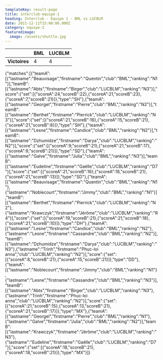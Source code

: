 ```yaml
---
templateKey: result-page
title: interclub-equipe-1
heading: Interclub - Équipe 1 - BML vs LUCBLM
date: 2021-12-11T15:00:00.000Z
category: equipe-1
featuredimage:
  image: /assets/shuttle.jpg
---
```

|               | BML   | LUCBLM |
| ------------- | ----- | --- |
| **Victoires** | 4 | 4   |

<scoreboard>{"matches":[{"teamA":[{"lastname":"Beauvisage","firstname":"Quentin","club":"BML","ranking":"N1"}],"teamB":[{"lastname":"Abts","firstname":"Birger","club":"LUCBLM","ranking":"N3"}],"score":{"set":[{"scoreA":24,"scoreB":22},{"scoreA":21,"scoreB":23},{"scoreA":7,"scoreB":21}]},"type":"SH"},{"teamA":[{"lastname":"Georgel","firstname":"Pierre","club":"BML","ranking":"N2"}],"teamB":[{"lastname":"Berthet","firstname":"Pierrick","club":"LUCBLM","ranking":"N3"}],"score":{"set":[{"scoreA":21,"scoreB":16},{"scoreA":15,"scoreB":21},{"scoreA":21,"scoreB":8}]},"type":"SH"},{"teamA":[{"lastname":"Lesne","firstname":"Candice","club":"BML","ranking":"N2"}],"teamB":[{"lastname":"Dzhumidze","firstname":"Darya","club":"LUCBLM","ranking":"N2"}],"score":{"set":[{"scoreA":9,"scoreB":21},{"scoreA":21,"scoreB":17},{"scoreA":9,"scoreB":21}]},"type":"SD"},{"teamA":[{"lastname":"Galve","firstname":"Julia","club":"BML","ranking":"N3"}],"teamB":[{"lastname":"Eudeline","firstname":"Gaëlle","club":"LUCBLM","ranking":"D7"}],"score":{"set":[{"scoreA":21,"scoreB":16},{"scoreA":18,"scoreB":21},{"scoreA":21,"scoreB":13}]},"type":"SD"},{"teamA":[{"lastname":"Beauvisage","firstname":"Quentin","club":"BML","ranking":"N1"},{"lastname":"Noblecourt","firstname":"Jimmy","club":"BML","ranking":"N1"}],"teamB":[{"lastname":"Berthet","firstname":"Pierrick","club":"LUCBLM","ranking":"N2"},{"lastname":"Krawczyk","firstname":"Jérôme","club":"LUCBLM","ranking":"R4"}],"score":{"set":[{"scoreA":19,"scoreB":21},{"scoreA":21,"scoreB":18},{"scoreA":21,"scoreB":10}]},"type":"DH"},{"teamA":[{"lastname":"Lesne","firstname":"Candice","club":"BML","ranking":"N2"},{"lastname":"Lesne","firstname":"Cassandre","club":"BML","ranking":"N2"}],"teamB":[{"lastname":"Dzhumidze","firstname":"Darya","club":"LUCBLM","ranking":"N3"},{"lastname":"Trinh","firstname":"Phuc-loi anna","club":"LUCBLM","ranking":"N2"}],"score":{"set":[{"scoreA":8,"scoreB":21},{"scoreA":15,"scoreB":21}]},"type":"DD"},{"teamA":[{"lastname":"Noblecourt","firstname":"Jimmy","club":"BML","ranking":"N1"},{"lastname":"Lesne","firstname":"Cassandre","club":"BML","ranking":"N3"}],"teamB":[{"lastname":"Abts","firstname":"Birger","club":"LUCBLM","ranking":"N3"},{"lastname":"Trinh","firstname":"Phuc-loi anna","club":"LUCBLM","ranking":"N2"}],"score":{"set":[{"scoreA":21,"scoreB":15},{"scoreA":13,"scoreB":21},{"scoreA":21,"scoreB":17}]},"type":"MX"},{"teamA":[{"lastname":"Georgel","firstname":"Pierre","club":"BML","ranking":"N1"},{"lastname":"Galve","firstname":"Julia","club":"BML","ranking":"N2"}],"teamB":[{"lastname":"Krawczyk","firstname":"Jérôme","club":"LUCBLM","ranking":"N3"},{"lastname":"Eudeline","firstname":"Gaëlle","club":"LUCBLM","ranking":"D7"}],"score":{"set":[{"scoreA":18,"scoreB":21},{"scoreA":18,"scoreB":21}]},"type":"MX"}]}</scoreboard>